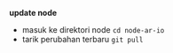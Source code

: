 **update node**

* masuk ke direktori node
```cd node-ar-io```
* tarik perubahan terbaru
```git pull```
